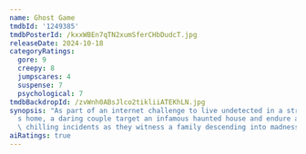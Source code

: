 ```yaml
---
name: Ghost Game
tmdbId: '1249385'
tmdbPosterId: /kxxWBEn7qTN2xumSferCHbDudcT.jpg
releaseDate: 2024-10-18
categoryRatings:
  gore: 9
  creepy: 8
  jumpscares: 4
  suspense: 7
  psychological: 7
tmdbBackdropId: /zvWnh0ABsJlco2tikliiATEKhLN.jpg
synopsis: "As part of an internet challenge to live undetected in a stranger\u2019\
  s home, a daring couple target an infamous haunted house and endure a series of\
  \ chilling incidents as they witness a family descending into madness."
aiRatings: true
---
```


